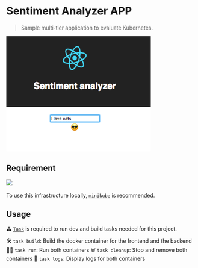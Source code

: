 # Sentiment Analyzer APP

> Sample multi-tier application to evaluate Kubernetes.

![Sentiment Analyzer](screenshot.png)

## Requirement

<img src="https://github.com/kubernetes/minikube/raw/master/logo/logo.png" width="100">

To use this infrastructure locally, [`minikube`](https://github.com/kubernetes/minikube#installation) is recommended.

## Usage

⚠️ [`Task`](https://github.com/go-task/task#installation) is required to run dev and build tasks needed for this project.

🛠 `task build`: Build the docker container for the frontend and the backend
🏃‍♂️ `task run`: Run both containers
🗑 `task cleanup`: Stop and remove both containers
📝 `task logs`: Display logs for both containers